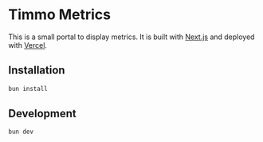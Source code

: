 # Timmo Metrics

This is a small portal to display metrics. It is built with [Next.js](https://nextjs.org/) and deployed with [Vercel](https://vercel.com/).

## Installation

```bash
bun install
```

## Development

```bash
bun dev
```
